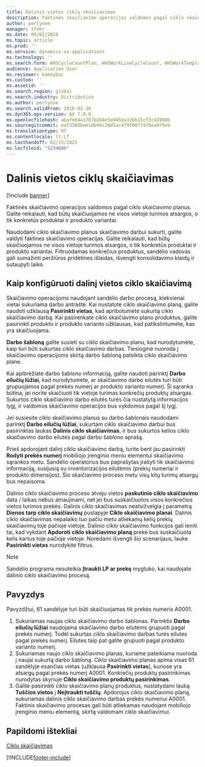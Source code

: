 ```yaml
---
title: Dalinis vietos ciklų skaičiavimas
description: Faktinės skaičiavimo operacijos valdomos pagal ciklo skaičiavimo planus. Galite reikalauti, kad būtų skaičiuojamos ne visos vietoje turimos atsargos, o tik konkretūs produktai ir produkto variantai.
author: perlynne
manager: tfehr
ms.date: 09/02/2020
ms.topic: article
ms.prod: ''
ms.service: dynamics-ax-applications
ms.technology: ''
ms.search.form: WHSCycleCountPlan, WHSWorkLineCycleCount, WHSWorkTemplateLineGroup, WHSWorkTemplateTable, WHSRFMenuItemCycleCount, WHSCycleCountPlanListPage
audience: Application User
ms.reviewer: kamaybac
ms.custom: ''
ms.assetid: ''
ms.search.region: global
ms.search.industry: Distribution
ms.author: perlynne
ms.search.validFrom: 2016-02-28
ms.dyn365.ops.version: AX 7.0.0
ms.openlocfilehash: abafe64a17b7b284e5e045da33bb15cf3c42800b
ms.sourcegitcommit: eaf330dbee1db96c20d5ac479f007747bea079eb
ms.translationtype: HT
ms.contentlocale: lt-LT
ms.lasthandoff: 02/15/2021
ms.locfileid: "5234686"
---
```

# <a name="partial-location-cycle-counting"></a>Dalinis vietos ciklų skaičiavimas

[!include [banner](../includes/banner.md)]

Faktinės skaičiavimo operacijos valdomos pagal ciklo skaičiavimo planus. Galite reikalauti, kad būtų skaičiuojamos ne visos vietoje turimos atsargos, o tik konkretūs produktai ir produkto variantai.

Naudodami ciklo skaičiavimo planus skaičiavimo darbui sukurti, galite valdyti faktines skaičiavimo operacijas. Galite reikalauti, kad būtų skaičiuojamos ne visos vietoje turimos atsargos, o tik konkretūs produktai ir produkto variantai. Filtruodamas konkrečius produktus, sandėlio vadovas gali sumažinti peržiūros pridėtines išlaidas, išvengti konsolidavimo klaidų ir sutaupyti laiko.

## <a name="how-to-configure-partial-location-cycle-counting"></a>Kaip konfigūruoti dalinį vietos ciklo skaičiavimą

Skaičiavimo operacijoms naudojant sandėlio darbo procesą, kiekvienai vietai sukuriama darbo antraštė. Kai nustatote ciklo skaičiavimo planą, galite naudoti užklausą **Pasirinkti vietas**, kad apribotumėte sukurtą ciklo skaičiavimo darbą. Kai pasirenkate ciklo skaičiavimo plano produktus, galite pasirinkti produkto ir produkto varianto užklausas, kad patikslintumėte, kas yra skaičiuojama.

**Darbo šabloną** galite susieti su ciklo skaičiavimo planu, kad nurodytumėte, kaip turi būti sukurtas ciklo skaičiavimo darbas. Tiesioginė nuoroda į skaičiavimo operacijoms skirtą darbo šabloną pateikta ciklo skaičiavimo plane.

Kai apibrėžiate darbo šablono informaciją, galite naudoti parinktį **Darbo eilučių lūžiai**, kad nurodytumėte, ar skaičiavimo darbo eilutės turi būti grupuojamos pagal prekės numerį ar produkto varianto numerį. Ši sąranka būtina, jei norite skaičiuoti tik vietoje turimas konkrečių produktų atsargas. Sukurtos ciklo skaičiavimo darbo eilutės turės čia nustatytą informacijos lygį, ir valdomos skaičiavimo operacijos bus vykdomos pagal šį lygį.

Jei susiesite ciklo skaičiavimo planus su darbo šablonais naudodami parinktį **Darbo eilučių lūžiai**, sukurtam ciklo skaičiavimo darbui bus pasirinktas laukas **Dalinis ciklo skaičiavimas**, ir bus sukurtos kelios ciklo skaičiavimo darbo eilutės pagal darbo šablono aprašą.

Prieš apdorojant dalinį ciklo skaičiavimo darbą, turite bent jau pasirinkti **Rodyti prekės numerį** mobiliojo įrenginio meniu elementui skaičiavimo sąrankos metu. Sandėlio operatorius bus paprašytas įrašyti tik skaičiavimo informaciją, susijusią su inventorizacijos eilutėmis (prekių numeriai ir produkto dimensijos). Šio skaičiavimo proceso metu visų kitų turimų atsargų bus nepaisoma.

Dalinio ciklo skaičiavimo proceso atveju vietos **paskutinio ciklo skaičiavimo** data / laikas nebus atnaujinami, net jei bus suskaičiuotos visos konkrečios vietos turimos prekės. Dalinis ciklo skaičiavimas neatsižvelgia į parametrą **Dienos tarp ciklo skaičiavimų** puslapyje **Ciklo skaičiavimo planai**. Dalinis ciklo skaičiavimas nepalaiko tuo pačiu metu atliekamų kelių prekių skaičiavimų toje pačioje vietoje. Dalinio ciklo skaičiavimo funkcijos gali lemti tai, kad vykdant **Apdoroti ciklo skaičiavimo planą** prekė bus suskaičiuota kelis kartus toje pačioje vietoje. Norėdami išvengti šio scenarijaus, lauke **Pasirinkti vietas** nurodykite filtrus.

> [!NOTE]
> Sandėlio programa nesuteikia **Įtraukti LP ar prekę** mygtuko, kai naudojate dalinio ciklo skaičiavimo procesą.

## <a name="example"></a>Pavyzdys

Pavyzdžiui, 61 sandėlyje turi būti skaičiuojamas tik prekės numeris A0001.

1. Sukuriamas naujas ciklo skaičiavimo darbo šablonas. Parinktis **Darbo eilučių lūžiai** naudojama skaičiavimo darbo eilutėms grupuoti pagal prekės numerį. Todėl sukurtas ciklo skaičiavimo darbas turės eilutes pagal prekės numerį. Eilutes taip pat galite grupuoti pagal produkto varianto numerį.
1. Sukuriamas naujo ciklo skaičiavimo planas, kuriame pateikiama nuoroda į naujai sukurtą darbo šabloną. Ciklo skaičiavimo planas apima visas 61 sandėlyje esančias vietas (užklausa **Pasirinkti vietas**), kuriose yra atsargų pagal prekės numerį A0001. Konkrečių produktų pasirinkimas nurodytas skyriuje **Ciklo skaičiavimo produktų pasirinkimas**.
1. Galite pasirinkti ciklo skaičiavimo planų produktus, nustatydami lauką **Tuščios vietos** į **Neįtraukti tuščių**. Apdorojus ciklo skaičiavimo planą, sukuriamas dalinis ciklo skaičiavimo darbas prekės numeriui A0001. Faktinis skaičiavimo procesas gali būti atliekamas naudojant mobiliojo įrenginio meniu elementą, skirtą valdomam ciklo skaičiavimui.

## <a name="additional-resources"></a>Papildomi ištekliai

[Ciklų skaičiavimas](cycle-counting.md)


[!INCLUDE[footer-include](../../includes/footer-banner.md)]